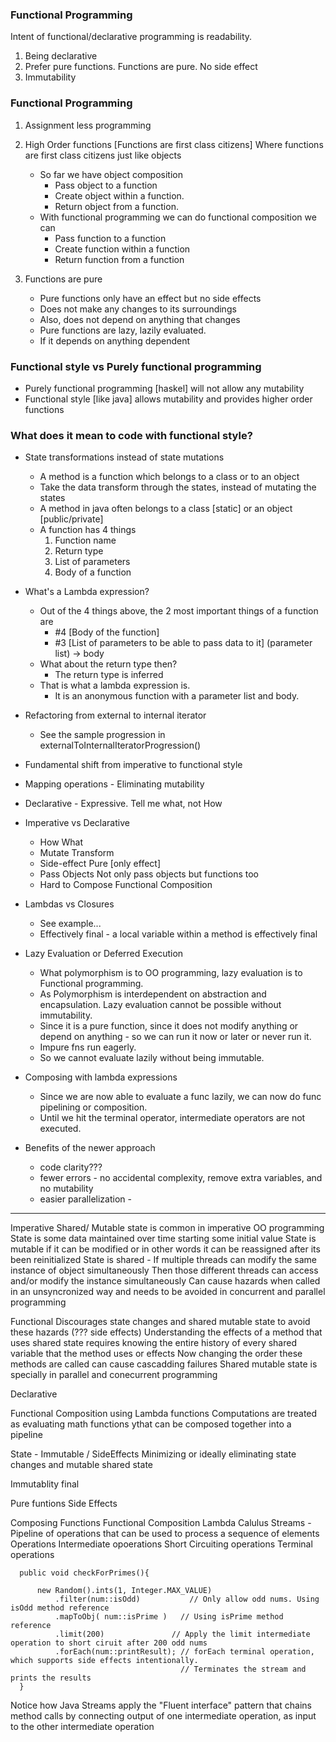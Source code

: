 ### Functional Programming
Intent of functional/declarative programming is readability.
1. Being declarative
2. Prefer pure functions. Functions are pure. No side effect
3. Immutability

### Functional Programming
1. Assignment less programming

2. High Order functions [Functions are first class citizens]
   Where functions are first class citizens just like objects 
   - So far we have object composition
       - Pass object to a function 
       - Create object within a function.
       - Return object from a function. 
   - With functional programming we can do functional composition we can 
     - Pass function to a function
     - Create function within a function
     - Return function from a function
  
3. Functions are pure
   - Pure functions only have an effect but no side effects
   - Does not make any changes to its surroundings
   - Also, does not depend on anything that changes
   - Pure functions are lazy, lazily evaluated. 
   - If it depends on anything dependent

### Functional style vs Purely functional programming
- Purely functional programming [haskel] will not allow any mutability
- Functional style [like java] allows mutability and provides higher order functions

### What does it mean to code with functional style?
- State transformations instead of state mutations
  - A method is a function which belongs to a class or to an object 
  - Take the data transform through the states, instead of mutating the states
  - A method in java often belongs to a class [static] or an object [public/private]
  - A function has 4 things
    1. Function name
    2. Return type
    3. List of parameters
    4. Body of a function
- What's a Lambda expression?
  - Out of the 4 things above, the 2 most important things of a function are
    - #4 [Body of the function] 
    - #3 [List of parameters to be able to pass data to it]
      (parameter list) -> body
  - What about the return type then? 
    - The return type is inferred
  - That is what a lambda expression is. 
    - It is an anonymous function with a parameter list and body.
- Refactoring from external to internal iterator
  - See the sample progression in externalToInternalIteratorProgression()

- Fundamental shift from imperative to functional style
- Mapping operations - Eliminating mutability

- Declarative - Expressive. Tell me what, not How
- Imperative      vs        Declarative
  - How                     What
  - Mutate                  Transform
  - Side-effect             Pure [only effect]
  - Pass Objects            Not only pass objects but functions too
  - Hard to Compose         Functional Composition

- Lambdas vs Closures
  - See example... 
  - Effectively final - a local variable within a method is effectively final

- Lazy Evaluation or Deferred Execution
  - What polymorphism is to OO programming, lazy evaluation is to Functional programming. 
  - As Polymorphism is interdependent on abstraction and encapsulation. Lazy evaluation cannot be possible without immutability.
  - Since it is a pure function, since it does not modify anything or depend on anything - so we can run it now or later or never run it.
  - Impure fns run eagerly.
  - So we cannot evaluate lazily without being immutable.
- Composing with lambda expressions
  - Since we are now able to evaluate a func lazily, we can now do func pipelining or composition.
  - Until we hit the terminal operator, intermediate operators are not executed.   
  
- Benefits of the newer approach
  - code clarity???
  - fewer errors - no accidental complexity, remove extra variables, and no mutability
  - easier parallelization - 


------------------------------------------------------------------------------------------------------------------------
Imperative
Shared/ Mutable state is common in imperative OO programming
State is some data maintained over time starting some initial value
State is mutable if it can be modified or in other words it can be reassigned after its been reinitialized
State is shared -  If multiple threads can modify the same instance of object simultaneously
Then those different threads can access and/or modify the instance simultaneously
Can cause hazards when called in an unsyncronized way and needs to be avoided in concurrent and parallel programming

Functional
Discourages state changes and shared mutable state to avoid these hazards (??? side effects)
Understanding the effects of a method that uses shared state requires
knowing the entire history of every shared variable that the method uses or effects
Now changing the order these methods are called can cause cascadding failures
Shared mutable state is specially in parallel and conecurrent programming

Declarative

Functional
Composition using Lambda functions
Computations are treated as evaluating math functions ythat can be composed together into a pipeline

State - Immutable / SideEffects
  Minimizing or ideally eliminating state changes and mutable shared state
  
  
Immutablity
  final
  
Pure funtions
Side Effects
  
Composing Functions
  Functional Composition
  Lambda Calulus
  Streams - Pipeline of operations that can be used to process a sequence of elements
  Operations
      Intermediate opoerations
      Short Circuiting operations
      Terminal operations
      
      public void checkForPrimes(){
      
          new Random().ints(1, Integer.MAX_VALUE)
              .filter(num::isOdd)			// Only allow odd nums. Using isOdd method reference
              .mapToObj( num::isPrime )   // Using isPrime method reference
              .limit(200) 				// Apply the limit intermediate operation to short ciruit after 200 odd nums
              .forEach(num::printResult); // forEach terminal operation, which supports side effects intentionally. 
                                          // Terminates the stream and prints the results
      }
  
  Notice how Java Streams apply the "Fluent interface" pattern that chains method calls by connecting output of one intermediate operation, as input to the other intermediate operation
  
      

